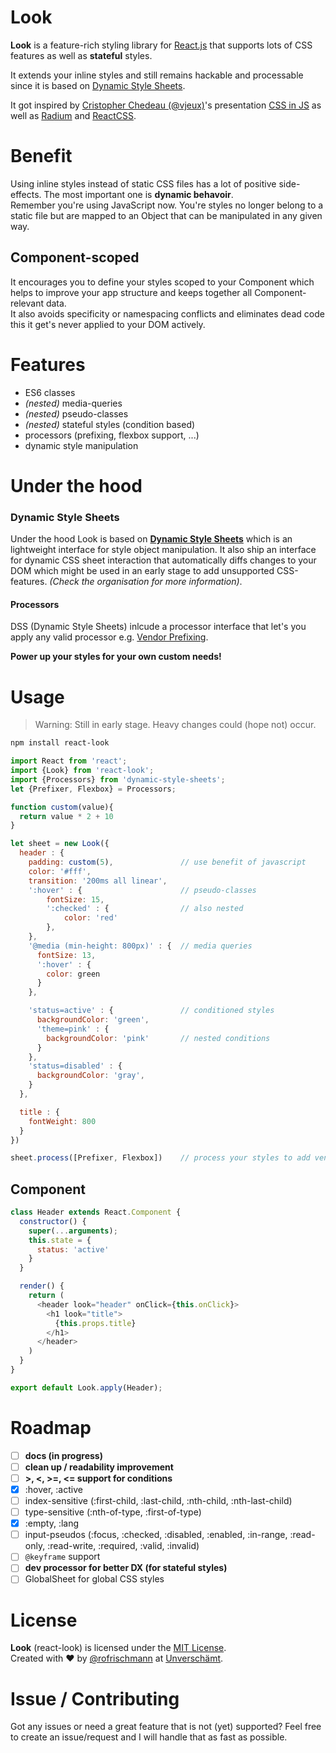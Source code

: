 # Look
**Look** is a feature-rich styling library for [React.js](https://facebook.github.io/react/) that supports lots of CSS features as well as **stateful** styles.     

It extends your inline styles and still remains hackable and processable since it is based on [Dynamic Style Sheets](https://github.com/dynamicstylesheets).

It got inspired by [Cristopher Chedeau (@vjeux)](https://twitter.com/vjeux)'s presentation [CSS in JS](https://speakerdeck.com/vjeux/react-css-in-js) as well as [Radium](http://projects.formidablelabs.com/radium/) and [ReactCSS](http://reactcss.com).

# Benefit
Using inline styles instead of static CSS files has a lot of positive side-effects. The most important one is **dynamic behavoir**.<br>Remember you're using JavaScript now. You're styles no longer belong to a static file but are mapped to an Object that can be manipulated in any given way.

## Component-scoped
It encourages you to define your styles scoped to your Component which helps to improve your app structure and keeps together all Component-relevant data.<br>It also avoids specificity or namespacing conflicts and eliminates dead code this it get's never applied to your DOM actively.

# Features
- ES6 classes
- _(nested)_ media-queries
- _(nested)_ pseudo-classes
- _(nested)_ stateful styles (condition based)
- processors (prefixing, flexbox support, ...)
- dynamic style manipulation

# Under the hood
### Dynamic Style Sheets
Under the hood Look is based on **[Dynamic Style Sheets](https://github.com/dynamicstylesheets)** which is an lightweight interface for style object manipulation. It also ship an interface for dynamic CSS sheet interaction that automatically diffs changes to your DOM which might be used in an early stage to add unsupported CSS-features.  _(Check the organisation for more information)_.

#### Processors
DSS (Dynamic Style Sheets) inlcude a processor interface that let's you apply any valid processor e.g. [Vendor Prefixing](https://github.com/dynamicstylesheets/DSS-Prefixer).

**Power up your styles for your own custom needs!**

# Usage
> Warning: Still in early stage. Heavy changes could (hope not) occur.

```sh
npm install react-look
```

```javascript
import React from 'react';
import {Look} from 'react-look';
import {Processors} from 'dynamic-style-sheets';
let {Prefixer, Flexbox} = Processors;

function custom(value){
  return value * 2 + 10
}

let sheet = new Look({
  header : {
    padding: custom(5),               // use benefit of javascript
    color: '#fff',
    transition: '200ms all linear',
    ':hover' : {                      // pseudo-classes
        fontSize: 15,
        ':checked' : {                // also nested
            color: 'red'
        },
    },
    '@media (min-height: 800px)' : {  // media queries
      fontSize: 13,
      ':hover' : {
        color: green
      }
    },

    'status=active' : {               // conditioned styles
      backgroundColor: 'green',
      'theme=pink' : {
        backgroundColor: 'pink'       // nested conditions
      }
    },
    'status=disabled' : {
      backgroundColor: 'gray',
    }
  },

  title : {
    fontWeight: 800
  }
})

sheet.process([Prefixer, Flexbox])    // process your styles to add vendor prefixes and global flexbox support
```

## Component

```javascript
class Header extends React.Component {
  constructor() {
    super(...arguments);
    this.state = {
      status: 'active'
    }
  }

  render() {
    return (
      <header look="header" onClick={this.onClick}>
        <h1 look="title">
          {this.props.title}
        </h1>
      </header>
    )
  }
}

export default Look.apply(Header);
```

# Roadmap
- [ ] **docs (in progress)**
- [ ] **clean up / readability improvement**
- [ ] **>, <, >=, <= support for conditions**
- [x] :hover, :active
- [ ] index-sensitive (:first-child, :last-child, :nth-child, :nth-last-child)
- [ ] type-sensitive (:nth-of-type, :first-of-type)
- [x] :empty, :lang
- [ ] input-pseudos (:focus, :checked, :disabled, :enabled, :in-range, :read-only, :read-write, :required, :valid, :invalid)
- [ ] `@keyframe` support
- [ ] **dev processor for better DX (for stateful styles)**
- [ ] GlobalSheet for global CSS styles

# License
**Look** (react-look) is licensed under the [MIT License](http://opensource.org/licenses/MIT).<br>Created with ♥ by [@rofrischmann](http://rofrischmann.de) at [Unverschämt](http://unverschaemt.net).

# Issue / Contributing
Got any issues or need a great feature that is not (yet) supported? Feel free to create an issue/request and I will handle that as fast as possible.
